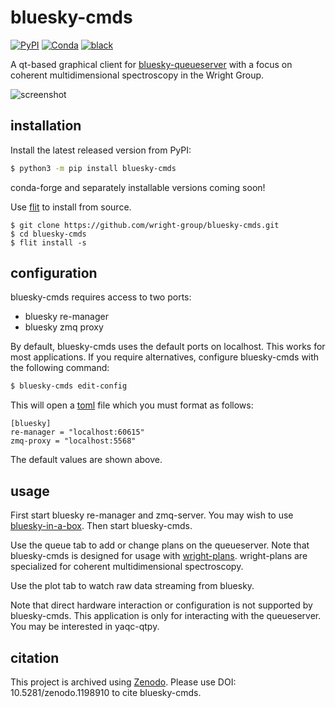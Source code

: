 # bluesky-cmds

[![PyPI](https://img.shields.io/pypi/v/bluesky-cmds)](https://pypi.org/project/bluesky-cmds)
[![Conda](https://img.shields.io/conda/vn/conda-forge/bluesky-cmds)](https://anaconda.org/conda-forge/bluesky-cmds)
[![black](https://img.shields.io/badge/code--style-black-black)](https://black.readthedocs.io/)

A qt-based graphical client for [bluesky-queueserver](https://blueskyproject.io/bluesky-queueserver/) with a focus on coherent multidimensional spectroscopy in the Wright Group.

![screenshot](./plot_screenshot.png)

## installation

Install the latest released version from PyPI:

```bash
$ python3 -m pip install bluesky-cmds
```

conda-forge and separately installable versions coming soon!

Use [flit](https://flit.readthedocs.io/) to install from source.

```
$ git clone https://github.com/wright-group/bluesky-cmds.git
$ cd bluesky-cmds
$ flit install -s
```

## configuration

bluesky-cmds requires access to two ports:
- bluesky re-manager
- bluesky zmq proxy

By default, bluesky-cmds uses the default ports on localhost.
This works for most applications.
If you require alternatives, configure bluesky-cmds with the following command:

```bash
$ bluesky-cmds edit-config
```

This will open a [toml](https://toml.io/) file which you must format as follows:

```
[bluesky]
re-manager = "localhost:60615"
zmq-proxy = "localhost:5568"
```

The default values are shown above.

## usage

First start bluesky re-manager and zmq-server.
You may wish to use [bluesky-in-a-box](https://github.com/wright-group/bluesky-in-a-box).
Then start bluesky-cmds.

Use the queue tab to add or change plans on the queueserver.
Note that bluesky-cmds is designed for usage with [wright-plans](https://github.com/wright-group/wright-plans).
wright-plans are specialized for coherent multidimensional spectroscopy.

Use the plot tab to watch raw data streaming from bluesky.

Note that direct hardware interaction or configuration is not supported by bluesky-cmds.
This application is only for interacting with the queueserver.
You may be interested in yaqc-qtpy.

## citation

This project is archived using [Zenodo](https://zenodo.org/record/1198910).
Please use DOI: 10.5281/zenodo.1198910 to cite bluesky-cmds.


